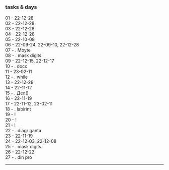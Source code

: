 ### tasks & days  

01 - 22-12-28  
02 - 22-12-28  
03 - 22-12-28  
04 - 22-12-28  
05 - 22-10-08  
06 - 22-09-24, 22-09-10, 22-12-28  
07 - . Mbyte  
08 - . mask digits  
09 - 22-12-15, 22-12-17    
10 - . docx  
11 - 23-02-11  
12 - . while  
13 - 22-12-28  
14 - 22-11-12  
15 - . Дел()  
16 - 22-11-19  
17 - 22-11-12, 23-02-11  
18 - . labirint  
19 - !  
20 - !  
21 - !  
22 - . diagr ganta  
23 - 22-11-19  
24 - 22-12-03, 22-12-08  
25 - . mask digits  
26 - 22-12-22  
27 - . din pro  

---  
